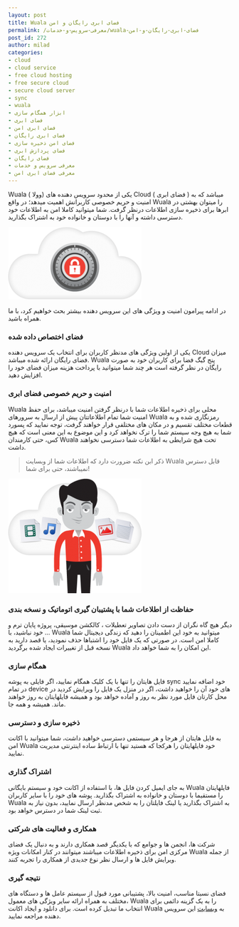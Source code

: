 ```yaml
---
layout: post
title: Wuala فضای ابری رایگان و امن
permalink: /معرفی-سرویس-و-خدمات/wuala-فضای-ابری-رایگان-و-امن
post_id: 272
author: milad
categories: 
- cloud
- cloud service
- free cloud hosting
- free secure cloud
- secure cloud server
- sync
- wuala
- ابزار همگام سازی
- فضای ابری
- فضای ابری امن
- فضای ابری رایگان
- فضای امن ذخیره سازی
- فضای پردازش ابری
- فضای رایگان
- معرفی سرویس و خدمات
- معرفی فضای ابری امن
---
```


Wuala ( وولا) یکی از محدود سرویس دهنده های Cloud ( فضای ابری ) میباشد که به امنیت و حریم خصوصی کاربرانش اهمیت میدهد؛ در واقع Wuala را میتوان بهشتی در ابرها برای ذخیره سازی اطلاعات درنظر گرفت. شما میتوانید کاملا امن به اطلاعات خود دسترسی داشته و آنها را با دوستان و خانواده خود به اشتراک بگذارید.

[![wuala_security](/assets/images/wp/2013/05/wuala_security-300x162.png)](/assets/images/wp/2013/05/wuala_security.png)

در ادامه پیرامون امنیت و ویژگی های این سرویس دهنده بیشتر بحث خواهیم کرد، با ما همراه باشید.


### فضای اختصاص داده شده


یکی از اولین ویژگی های مدنظر کاربران برای انتخاب یک سرویس دهنده Cloud میزان فضای رایگان ارائه شده میباشد. Wuala پنج گیگ فضا برای کاربران خود به صورت رایگان در نظر گرفته است هر چند شما میتوانید با پرداخت هزینه میزان فضای خود را افزایش دهید.


### امنیت و حریم خصوصی فضای ابری


Wuala محلی برای ذخیره اطلاعات شما با درنظر گرفتن امنیت میباشد، برای حفظ امنیت شما تمام اطلاعاتتان پیش از ارسال به سرورهای Wuala رمزنگاری شده و به قطعات مختلف تقسیم و در مکان های مختلفی قرار خواهند گرفت، توجه نمایید که پسورد شما به هیچ وجه سیستم شما را ترک نخواهد کرد و این موضوع به این معنی است که هیچ کس، حتی کارمندان Wuala تحت هیچ شرایطی به اطلاعات شما دسترسی نخواهند داشت.


>ذکر ابن نکته ضرورت دارد که اطلاعات شما از وبسایت Wuala قابل دسترس نمیباشند، حتی برای شما!


[![wuala_cld (1)](/assets/images/wp/2013/05/wuala_cld-1-300x257.png)](/assets/images/wp/2013/05/wuala_cld-1.png)


### حفاظت از اطلاعات شما با پشتیبان گیری اتوماتیک و نسخه بندی


دیگر هیچ گاه نگران از دست دادن تصاویر تعطیلات ، کالکشن موسیقی، پروژه پایان ترم و ... خود نباشید، با Wuala  میتوانید به خود این اطمینان را دهید که زندگی دیجیتال شما کاملا امن است. در صورتی که یک فایل خود را اشتباها حذف نمودید، یا قصد دارید به نسخه قبل از تغییرات ایجاد شده برگردید Wuala این امکان را به شما خواهد داد.


### همگام سازی


فایل هایتان را تنها با یک کلیک همگام نمایید، اگر فایلی به پوشه sync خود اضافه نمایید در تمام device های خود آن را خواهید داشت، اگر در منزل یک فایل را ویرایش کردید در محل کارتان فایل مورد نظر به روز و آماده خواهد بود و همیشه فایلهایتان به روز خواهند ماند. همیشه و همه جا.


### ذخیره سازی و دسترسی


به فایل هایتان از هرجا و هر سیستمی دسترسی خواهید داشت، شما میتوانید با اکانت امن  Wuala خود فایلهایتان را هرکجا که هستید تنها با ارتباط ساده اینترنتی مدیریت نمایید.


### اشتراک گذاری


به جای ایمیل کردن فایل ها، با استفاده از اکانت خود و سیستم بایگانی Wuala فایلهایتان را مستقیما با دوستان و خانواده به اشتراک بگذارید. پوشه های خود را با سایر کاربران Wuala به اشتراک بگذارید یا لینک فایلتان را به شخص مدنظر ارسال نمایید، بدون نیاز به ثبت لینک شما در دسترس خواهد بود.


### همکاری و فعالیت های شرکتی


شرکت ها، انجمن ها و جوامع که با یکدیگر قصد همکاری دارند و به دنبال یک فضای مرکزی امن برای ذخیره اطلاعات میباشند میتوانند در کنار امکانات ویژه Wuala از جمله ویرایش فایل ها و ارسال نظر نوع جدیدی از همکاری را تجربه کنند.


### نتیجه گیری


فضای نسبتا مناسب، امنیت بالا، پشتیبانی مورد قبول از سیستم عامل ها و دستگاه های مختلف به همراه ارائه سایر ویژگی های معمول، Wuala را به یک گزینه دائمی برای انتخاب ما تبدیل کرده است. برای دانلود و ایجاد اکانت Wuala به 
[وبسایت](httpss://www.wuala.com) این سرویس دهنده مراجعه نمایید.